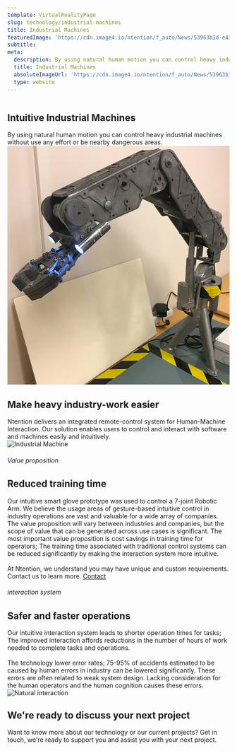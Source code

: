```yaml
---
template: VirtualRealityPage
slug: technology/industrial-machines
title: Industrial Machines
featuredImage: 'https://cdn.image4.io/ntention/f_auto/News/53963b1d-e43b-4346-b0c5-f510db8eda69.Jpeg'
subtitle:
meta:
  description: By using natural human motion you can control heavy industrial machines without use any effort or be nearby dangerous areas.
  title: Industrial Machines
  absoluteImageUrl: 'https://cdn.image4.io/ntention/f_auto/News/53963b1d-e43b-4346-b0c5-f510db8eda69.Jpeg'
  type: website
---
```


<div class="tech-margin">
<div class="full-width-white technology-section-white reverse">
    <div class="column">
        <div class="container hover-image">
        <h2>Intuitive Industrial Machines</h2>
        By using natural human motion you can control heavy industrial machines without use any effort or be nearby dangerous areas.
        </div>
    </div>
    <div class="column">
        <div class="container">
            <img src="images/Industrial-machines.jpg" alt="Industrial Machines">
        </div>
    </div>
</div>
</div>

<div class="section">
    <div class="taCenter">
        <h2>Make heavy industry-work easier</h2>
        <div class="container skinnier">
        Ntention delivers an integrated remote-control system for Human-Machine Interaction. Our solution enables users to control and interact with software and machines easily and intuitively.
        </div>
</div>

<div class="row space-100t">
<div class="column">
    <div class="container">
      <img src="https://cdn.image4.io/ntention/f_auto/News/53963b1d-e43b-4346-b0c5-f510db8eda69.Jpeg" alt="Industrial Machine">
    </div>
</div>
<div class="column">
    <div class="container hover-image">
    <h6>Value proposition</h6>
    <h2>Reduced training time</h2>
    Our intuitive smart glove prototype was used to control a 7-joint Robotic Arm. We believe the usage areas of gesture-based intuitive control in industry operations are vast and valuable for a wide array of companies. The value proposition will vary between industries and companies, but the scope of value that can be generated across use cases is significant. The most important value proposition is cost savings in training time for operators; The training time associated with traditional control systems can be reduced significantly by making the interaction system more intuitive. <br><br>
    </div>
</div>
</div>

<div class="section">
    <div class="full-width">
        <div class="container mobile-contact-container">
            At Ntention, we understand you may have unique and custom requirements. Contact us to learn more.
            <a class="button right mobile-contact" href="/contact">Contact</a>
        </div>
    </div>
</div>

<div class="row space-100t space-100b reverse">
<div class="column">
    <div class="container">
    <h6>interaction system</h6>
    <h2>Safer and faster operations</h2>
    Our intuitive interaction system leads to shorter operation times for tasks; The improved interaction affords reductions in the number of hours of work needed to complete tasks and operations.<br><br>
    The technology lower error rates; 75-95% of accidents estimated to be caused by human errors in industry can be lowered significantly. These errors are often related to weak system design. Lacking consideration for the human operators and the human cognition causes these errors.
    </div>
</div>
<div class="column">
    <div class="container">
        <img src="https://cdn.image4.io/ntention/f_auto/News/776f0645-b20f-47e8-909b-0723030f486d.Jpeg" alt="Natural interaction">
    </div>
</div>
</div>

<div class="row">
    <div class="taCenter" id="order">
        <h2>We're ready to discuss your next project</h2>
        <div class="container skinnier">
        Want to know more about our technology or our current projects? Get in touch, we're ready to support you and assist you with your next project.
        </div>
</div>
